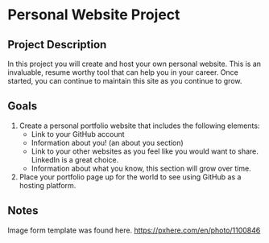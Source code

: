 # Personal Website Project

## Project Description

In this project you will create and host your own personal website.  This 
is an invaluable, resume worthy tool that can help you in your career. Once started,
you can continue to maintain this site as you continue to grow.

## Goals

1. Create a personal portfolio website that includes the following elements:
   - Link to your GitHub account
   - Information about you! (an about you section)
   - Link to your other websites as you feel like you would
   want to share.  LinkedIn is a great choice.
   - Information about what you know, this section will grow over time.
2. Place your portfolio page up for the world to see using GitHub as a hosting platform.
   

## Notes

Image form template was found here. https://pxhere.com/en/photo/1100846
